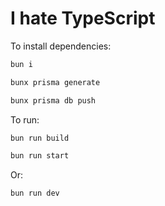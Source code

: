 # I hate TypeScript

To install dependencies:

```bash
bun i
```
```bash
bunx prisma generate
```

```bash
bunx prisma db push
```

To run:

```bash
bun run build
```

```bash
bun run start
```

Or:

```bash
bun run dev
```

